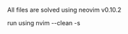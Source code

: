 All files are solved using neovim v0.10.2

run using nvim --clean -s <script> input.txt

As there are many control characters in the solutions, which github does not seem to show, viewing them directly through nvim is recommended.
